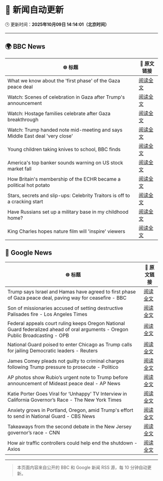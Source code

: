 # 🧠 新闻自动更新

🕒 更新时间：**2025年10月09日 14:14:01（北京时间）**

---

## 🌍 BBC News

| 🌐 标题 | 🔗 原文链接 |
|--------|-------------|
| What we know about the 'first phase' of the Gaza peace deal | [阅读全文](https://www.bbc.com/news/articles/cvgqx7ygq41o?at_medium=RSS&at_campaign=rss) |
| Watch: Scenes of celebration in Gaza after Trump's announcement | [阅读全文](https://www.bbc.com/news/videos/c5yennkdjyyo?at_medium=RSS&at_campaign=rss) |
| Watch: Hostage families celebrate after Gaza breakthrough | [阅读全文](https://www.bbc.com/news/videos/c5y4nnpvqw2o?at_medium=RSS&at_campaign=rss) |
| Watch: Trump handed note mid-meeting and says Middle East deal 'very close' | [阅读全文](https://www.bbc.com/news/videos/c5yvn8wdg0lo?at_medium=RSS&at_campaign=rss) |
| Young children taking knives to school, BBC finds | [阅读全文](https://www.bbc.com/news/articles/c77d06vde4po?at_medium=RSS&at_campaign=rss) |
| America's top banker sounds warning on US stock market fall | [阅读全文](https://www.bbc.com/news/articles/cg5ej03p604o?at_medium=RSS&at_campaign=rss) |
| How Britain's membership of the ECHR became a political hot potato | [阅读全文](https://www.bbc.com/news/articles/cm283eqje03o?at_medium=RSS&at_campaign=rss) |
| Stars, secrets and slip-ups: Celebrity Traitors is off to a cracking start | [阅读全文](https://www.bbc.com/news/articles/c2038w7lgx1o?at_medium=RSS&at_campaign=rss) |
| Have Russians set up a military base in my childhood home? | [阅读全文](https://www.bbc.com/news/articles/c4gj7p96nd0o?at_medium=RSS&at_campaign=rss) |
| King Charles hopes nature film will 'inspire' viewers | [阅读全文](https://www.bbc.com/news/articles/cd63dxxv9jpo?at_medium=RSS&at_campaign=rss) |

## 📰 Google News

| 🌐 标题 | 🔗 原文链接 |
|--------|-------------|
| Trump says Israel and Hamas have agreed to first phase of Gaza peace deal, paving way for ceasefire - BBC | [阅读全文](https://news.google.com/rss/articles/CBMiVEFVX3lxTE5RUENINEF0TGxRbGtNeTFUclZfTm0xUTc1UlFlUmRFTGlraENZd2s2Y3U0enRDUG0yNjJOdHBWRFdwR01ndEhWc2pxM0lYSG8wVS10dA?oc=5) |
| Son of missionaries accused of setting destructive Palisades fire - Los Angeles Times | [阅读全文](https://news.google.com/rss/articles/CBMioAFBVV95cUxOY2hiSWFDM1QxVTdUZzdSdzJrOVhlU3NlQnlMLVNvcC1XWVlQc1hzVHQyUVVlR2VhS1hIRXU4ckFMakdFVXd4ZnpXWXM1NzYzR1VzaUdoaDVqYVllNGNtVExZbTNfX2hPRjdWcHZWRmxUZFplNEZqSUREVzN6dDdOZXZ1cDZKQlB2bXRLMmZLblptS0Y0NmlVZHgtbl93Qi16?oc=5) |
| Federal appeals court ruling keeps Oregon National Guard federalized ahead of oral arguments - Oregon Public Broadcasting - OPB | [阅读全文](https://news.google.com/rss/articles/CBMivwFBVV95cUxPdXhtVmdqTUdvTVloMkVEMDBzQU5xampEajNJeVh1ekVUWG0xdXRsQUo5b09vVTJBbUJOaXFEUTYtS25OcWtpTEdqOHdrNjI3aUE5WWZZSy1Rb0VpV3l4eVg5eU9ZQi1jSWNKRk5vV3ZxaXNFZEZaQWpVcklhM3UwZXdkV2FXTEpGVXZaTjZsWU5RWFVjZEV5N0NaNzJpTHpERUgzelBYSXRCZVU4aDE5VmQ4MFloaHV1XzNuYkgyTQ?oc=5) |
| National Guard poised to enter Chicago as Trump calls for jailing Democratic leaders - Reuters | [阅读全文](https://news.google.com/rss/articles/CBMixgFBVV95cUxNSXJMWnJBdzM4YU9Yd0EtdUN6RG1xeDQyMlBQczNnXzVfTUtCaV85aWVXSkVDZUVsZmNlTU0ybjFTNnZHWWs4QnhKNnJSWVQzWTdMblJ4UURSZDdPV29NVmdHU3RkblNzUzdndUVvSFI5eW9KN04zaFhlVTRTYVRjdkFIVmp6VmpnQmJwSE42OXVoV2pmV0VBcU56YUcwODB1WjdCaEp6VEdVR1VvcWoyald4bVV2TGJuRFU0QkIzbGJLQUlSRGc?oc=5) |
| James Comey pleads not guilty to criminal charges following Trump pressure to prosecute - Politico | [阅读全文](https://news.google.com/rss/articles/CBMilAFBVV95cUxQRGNiYkxoUS0yVHJPckdFTnlSV0hldEQ3UGtBZFlGZDZHdUp4aktQVzYzQ2c2OUwyY3g3amJBbGk0UTA0TFY5ajRqdHl5NEZWWkJ2YkVKNUxiOGxQeFpESXBnY0xBemkxLWdlbE0xX3BXdjhrYzNPQXhiVFZtSEtYWUI1bGhRSlYtQ2gyOVZIb21ya1R4?oc=5) |
| AP photos show Rubio’s urgent note to Trump before announcement of Mideast peace deal - AP News | [阅读全文](https://news.google.com/rss/articles/CBMimgFBVV95cUxQTHd6OUVlZFUwaXNWbVNsRFJ1QUdFVWRjY1ZkRE1OdlpBS2RrSWZ5elhjRjZJY01UMmZTSzh6TDFtVnRMczBULWh1eUs2WEs4NnBvMDFGYURiWmpabzFjNkxtazB6RlhMS3lQQ1FQajdnaE1WRXdXaXVEdGVybEFnQVBhUkpNMkJpLUg1SG5sVnBPaDdvYTFFbEZ3?oc=5) |
| Katie Porter Goes Viral for ‘Unhappy’ TV Interview in California Governor’s Race - The New York Times | [阅读全文](https://news.google.com/rss/articles/CBMivAFBVV95cUxPN2hNWXA1a29jaURzMUZPSmtNRkNmejVIakVfcGVOQmliLWQxQlRqTVo3Wi14Wks2clNCdi1fUHBhYUVsVnVvbTF2VWNYbk9tUVdGeEZ1aEpRUjctYi00YmJjeFQ5V0N4RXBKNWlSZGFMTnlxemJhZlFJQ3J5akhkM3lsd3dJdXd2YW11U0xwRVpDQllObVNRN0ZTNW5OVjNSNmsxZjlEWUtJTVllMkpTRHpJNm9fWDl2WlIwSg?oc=5) |
| Anxiety grows in Portland, Oregon, amid Trump's effort to send in National Guard - CBS News | [阅读全文](https://news.google.com/rss/articles/CBMilgFBVV95cUxPWTkzb2tOSmk0VjdvVm1FX0NIUExoSG5SbHZ4T21zUUc1V183SlUzYmxQTV9fcUtZVTNLRThlVE12UGdoX0hSNmlTamhkWDJFaExmRTdQd0dnTUJFOVFyVVVwbDNQMWk2S2lPbGVROFREdVJYWHFMMUNRcnZPaGJNd1NmRC1HYlZPaWtTVk9MSTYxejU1c2fSAZsBQVVfeXFMTkVMU1FSUDVJaUE5Qkl0bHF2RWM4T09sQmlZOG94cjJ5dzF6ZjNHNGsyNzZsTXJ1d3VaOUxRNTVrdms4NzkzTV9jVUFKd25FTEZSdGhwamVyRUhRdkRwRldXRDRUSDRzV3RQcjMyQ1NQelFwQWR0VjFzSUVjX0ltYVZSTGJwQ0x0QW9YUXBrV21pRFVYaTJxbHV3Rkk?oc=5) |
| Takeaways from the second debate in the New Jersey governor’s race - CNN | [阅读全文](https://news.google.com/rss/articles/CBMiggFBVV95cUxNZmNOM0VreVEwZ2V0QjdSTU16MEd3WlZsaWlBMTFHa1NQelZvNDJYOGo1UVIzb2JCQkpwUDhiN0NDRVVxRVpQMUV2MlY5U2FXM25zVEFXZW1ObDA4bFNrMExFMWpFWFFCS3h2YXk3YnRTUVMxODQzQ3ZldkVLT0c2bW9B?oc=5) |
| How air traffic controllers could help end the shutdown - Axios | [阅读全文](https://news.google.com/rss/articles/CBMiigFBVV95cUxQWE1tajBMMWdsc0h1dTlycUx1clJBLU5HSDBSV3pnWmhDU1ZvM0dzemVtUFJNZXJYVU0yQWlWNmt4NDZOM3dSMXNSUmZUQXpmZGhrSFhBS1hCSnFON1hQRFRNaE91dVM2Yktoc0lvYURuaDNmZTBSWWFVR0Z4dlRCTndrZmtpbEhEWGc?oc=5) |

---
> 本页面内容来自公开的 BBC 和 Google 新闻 RSS 源，每 10 分钟自动更新。